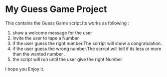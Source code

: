 # My Guess Game Project 

This contains the Guess Game script.Its works as following :
 
1. show a welcome message for the user 
2. Invite the user to tape a Number 
3. if the  user guess the right number.The scrript will show a congratulation.
4. if the  user guess the wrong number.The scrript will tell if its less or more than the wanted number .
5. the script will run until the user give the right Number 

I hope you Enjoy it.

